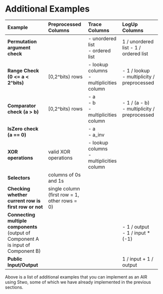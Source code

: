 # Additional Examples

| Example                                                                            | Preprocessed Columns                          | Trace Columns                               | LogUp Columns                                    |
| :--------------------------------------------------------------------------------- | :-------------------------------------------- | :------------------------------------------ | :----------------------------------------------- |
| **Permutation argument check**                                                     |                                               | - unordered list<br>- ordered list          | 1 / unordered list - 1 / ordered list            |
| **Range Check (0 <= a < 2^bits)**                                                  | [0,2^bits) rows                               | - lookup columns<br>- multiplicities column | - 1 / lookup<br>- multiplicity / preprocessed    |
| **Comparator check (a > b)**                                                       | [0,2^bits) rows                               | - a <br> - b <br> - multiplicities column   | - 1 / (a - b) <br> - multiplicity / preprocessed |
| **IsZero check (a == 0)**                                                          |                                               | - a <br> - a_inv                            |                                                  |
| **XOR operations**                                                                 | valid XOR operations                          | - lookup columns<br>- multiplicities column |                                                  |
| **Selectors**                                                                      | columns of 0s and 1s                          |                                             |                                                  |
| **Checking whether current row is first row or not**                               | single column (first row = 1, other rows = 0) |                                             |                                                  |
| **Connecting multiple components** (output of Component A is input of Component B) |                                               |                                             | - 1 / output <br> - 1 / input \* (-1)            |
| **Public Input/Output**                                                            |                                               |                                             | 1 / input + 1 / output                           |

Above is a list of additional examples that you can implement as an AIR using Stwo, some of which we have already implemented in the previous sections.
